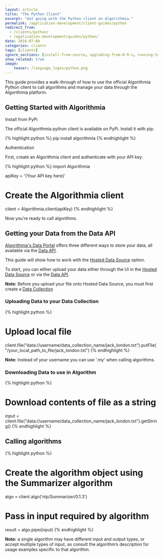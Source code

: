 ```yaml
---
layout: article
title: "The Python Client"
excerpt: "Get going with the Python client on Algorithmia."
permalink: /application-development/client-guides/python
redirect_from:
  - /clients/python/
  - /application-development/guides/python/
date: 2016-07-08
categories: clients
tags: [clients]
ignore_sections: [install-from-source, upgrading-from-0-9-x, running-tests]
show_related: true
image:
    teaser: /language_logos/python.png
---
```


This guide provides a walk-through of how to use the official Algorithmia Python client to call algorithms and manage your data
through the Algorithmia platform.

## Getting Started with Algorithmia

Install from PyPi

The official Algorithmia python client is available on PyPi. Install it with pip:

{% highlight python %}
pip install algorithmia
{% endhighlight %}

Authentication

First, create an Algorithmia client and authenticate with your API key:

{% highlight python %}
import Algorithmia

apiKey = '{Your API key here}'
# Create the Algorithmia client
client = Algorithmia.client(apiKey)
{% endhighlight %}

Now you’re ready to call algorithms.

## Getting your Data from the Data API

[Algorithmia's Data Portal](http://developers.algorithmia.com/application-development/data-sources/) offers three different ways to store your data, all available via the [Data API](http://docs.algorithmia.com/). 

This guide will show how to work with the [Hosted Data Source](https://algorithmia.com/data/hosted) option.

To start, you can either upload your data either through the UI in the [Hosted Data Source](https://algorithmia.com/data/hosted) or via the [Data API](http://docs.algorithmia.com/).

**Note:** Before you upload your file onto Hosted Data Source, you must first create a [Data Collection](http://developers.algorithmia.com/application-development/data-sources/hosted-data-guide/)

### Uploading Data to your Data Collection

{% highlight python %}
# Upload local file
client.file("data://username/data_collection_name/jack_london.txt").putFile("/your_local_path_to_file/jack_london.txt")
{% endhighlight %}

**Note:** Instead of your username you can use '.my' when calling algorithms.

### Downloading Data to use in Algorithm
{% highlight python %}
# Download contents of file as a string
input = client.file("data://username/data_collection_name/jack_london.txt").getString()
{% endhighlight %}

## Calling algorithms

{% highlight python %}
# Create the algorithm object using the Summarizer algorithm
algo = client.algo('nlp/Summarizer/0.1.3')
# Pass in input required by algorithm
result = algo.pipe(input)
{% endhighlight %}

**Note:** a single algorithm may have different input and output types, or accept multiple types of input, so consult the algorithm’s description for usage examples specific to that algorithm.




